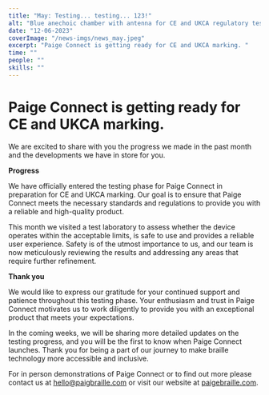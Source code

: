 ```yaml
---
title: "May: Testing... testing... 123!"
alt: "Blue anechoic chamber with antenna for CE and UKCA regulatory testing. "
date: "12-06-2023"
coverImage: "/news-imgs/news_may.jpeg"
excerpt: "Paige Connect is getting ready for CE and UKCA marking. "
time: ""
people: ""
skills: ""
---
```


# Paige Connect is getting ready for CE and UKCA marking.

We are excited to share with you the progress we made in the past month and the developments we have in store for you.

**Progress**

We have officially entered the testing phase for Paige Connect in preparation for CE and UKCA marking. Our goal is to ensure that Paige Connect meets the necessary standards and regulations to provide you with a reliable and high-quality product.

This month we visited a test laboratory to assess whether the device operates within the acceptable limits, is safe to use and provides a reliable user experience. Safety is of the utmost importance to us, and our team is now meticulously reviewing the results and addressing any areas that require further refinement.

**Thank you**

We would like to express our gratitude for your continued support and patience throughout this testing phase. Your enthusiasm and trust in Paige Connect motivates us to work diligently to provide you with an exceptional product that meets your expectations.

In the coming weeks, we will be sharing more detailed updates on the testing progress, and you will be the first to know when Paige Connect launches. Thank you for being a part of our journey to make braille technology more accessible and inclusive.

For in person demonstrations of Paige Connect or to find out more please contact us at <hello@paigbraille.com> or visit our website at [paigebraille.com](https://paigebraille.com/).

